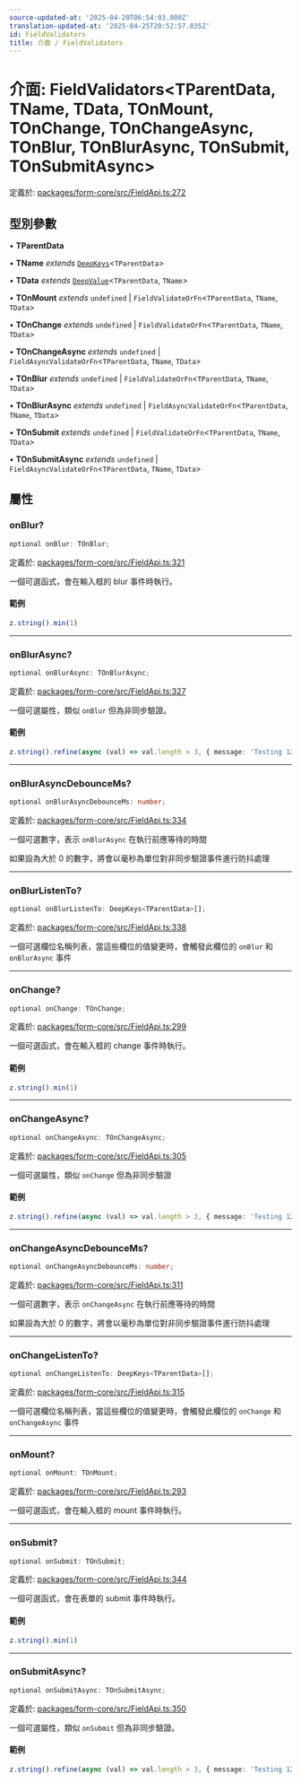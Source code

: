 ```yaml
---
source-updated-at: '2025-04-20T06:54:03.000Z'
translation-updated-at: '2025-04-25T20:52:57.035Z'
id: FieldValidators
title: 介面 / FieldValidators
---
```

# 介面: FieldValidators\<TParentData, TName, TData, TOnMount, TOnChange, TOnChangeAsync, TOnBlur, TOnBlurAsync, TOnSubmit, TOnSubmitAsync\>

定義於: [packages/form-core/src/FieldApi.ts:272](https://github.com/TanStack/form/blob/main/packages/form-core/src/FieldApi.ts#L272)

## 型別參數

• **TParentData**

• **TName** *extends* [`DeepKeys`](../type-aliases/deepkeys.md)\<`TParentData`\>

• **TData** *extends* [`DeepValue`](../type-aliases/deepvalue.md)\<`TParentData`, `TName`\>

• **TOnMount** *extends* `undefined` \| `FieldValidateOrFn`\<`TParentData`, `TName`, `TData`\>

• **TOnChange** *extends* `undefined` \| `FieldValidateOrFn`\<`TParentData`, `TName`, `TData`\>

• **TOnChangeAsync** *extends* `undefined` \| `FieldAsyncValidateOrFn`\<`TParentData`, `TName`, `TData`\>

• **TOnBlur** *extends* `undefined` \| `FieldValidateOrFn`\<`TParentData`, `TName`, `TData`\>

• **TOnBlurAsync** *extends* `undefined` \| `FieldAsyncValidateOrFn`\<`TParentData`, `TName`, `TData`\>

• **TOnSubmit** *extends* `undefined` \| `FieldValidateOrFn`\<`TParentData`, `TName`, `TData`\>

• **TOnSubmitAsync** *extends* `undefined` \| `FieldAsyncValidateOrFn`\<`TParentData`, `TName`, `TData`\>

## 屬性

### onBlur?

```ts
optional onBlur: TOnBlur;
```

定義於: [packages/form-core/src/FieldApi.ts:321](https://github.com/TanStack/form/blob/main/packages/form-core/src/FieldApi.ts#L321)

一個可選函式，會在輸入框的 blur 事件時執行。

#### 範例

```ts
z.string().min(1)
```

***

### onBlurAsync?

```ts
optional onBlurAsync: TOnBlurAsync;
```

定義於: [packages/form-core/src/FieldApi.ts:327](https://github.com/TanStack/form/blob/main/packages/form-core/src/FieldApi.ts#L327)

一個可選屬性，類似 `onBlur` 但為非同步驗證。

#### 範例

```ts
z.string().refine(async (val) => val.length > 3, { message: 'Testing 123' })
```

***

### onBlurAsyncDebounceMs?

```ts
optional onBlurAsyncDebounceMs: number;
```

定義於: [packages/form-core/src/FieldApi.ts:334](https://github.com/TanStack/form/blob/main/packages/form-core/src/FieldApi.ts#L334)

一個可選數字，表示 `onBlurAsync` 在執行前應等待的時間

如果設為大於 0 的數字，將會以毫秒為單位對非同步驗證事件進行防抖處理

***

### onBlurListenTo?

```ts
optional onBlurListenTo: DeepKeys<TParentData>[];
```

定義於: [packages/form-core/src/FieldApi.ts:338](https://github.com/TanStack/form/blob/main/packages/form-core/src/FieldApi.ts#L338)

一個可選欄位名稱列表，當這些欄位的值變更時，會觸發此欄位的 `onBlur` 和 `onBlurAsync` 事件

***

### onChange?

```ts
optional onChange: TOnChange;
```

定義於: [packages/form-core/src/FieldApi.ts:299](https://github.com/TanStack/form/blob/main/packages/form-core/src/FieldApi.ts#L299)

一個可選函式，會在輸入框的 change 事件時執行。

#### 範例

```ts
z.string().min(1)
```

***

### onChangeAsync?

```ts
optional onChangeAsync: TOnChangeAsync;
```

定義於: [packages/form-core/src/FieldApi.ts:305](https://github.com/TanStack/form/blob/main/packages/form-core/src/FieldApi.ts#L305)

一個可選屬性，類似 `onChange` 但為非同步驗證

#### 範例

```ts
z.string().refine(async (val) => val.length > 3, { message: 'Testing 123' })
```

***

### onChangeAsyncDebounceMs?

```ts
optional onChangeAsyncDebounceMs: number;
```

定義於: [packages/form-core/src/FieldApi.ts:311](https://github.com/TanStack/form/blob/main/packages/form-core/src/FieldApi.ts#L311)

一個可選數字，表示 `onChangeAsync` 在執行前應等待的時間

如果設為大於 0 的數字，將會以毫秒為單位對非同步驗證事件進行防抖處理

***

### onChangeListenTo?

```ts
optional onChangeListenTo: DeepKeys<TParentData>[];
```

定義於: [packages/form-core/src/FieldApi.ts:315](https://github.com/TanStack/form/blob/main/packages/form-core/src/FieldApi.ts#L315)

一個可選欄位名稱列表，當這些欄位的值變更時，會觸發此欄位的 `onChange` 和 `onChangeAsync` 事件

***

### onMount?

```ts
optional onMount: TOnMount;
```

定義於: [packages/form-core/src/FieldApi.ts:293](https://github.com/TanStack/form/blob/main/packages/form-core/src/FieldApi.ts#L293)

一個可選函式，會在輸入框的 mount 事件時執行。

***

### onSubmit?

```ts
optional onSubmit: TOnSubmit;
```

定義於: [packages/form-core/src/FieldApi.ts:344](https://github.com/TanStack/form/blob/main/packages/form-core/src/FieldApi.ts#L344)

一個可選函式，會在表單的 submit 事件時執行。

#### 範例

```ts
z.string().min(1)
```

***

### onSubmitAsync?

```ts
optional onSubmitAsync: TOnSubmitAsync;
```

定義於: [packages/form-core/src/FieldApi.ts:350](https://github.com/TanStack/form/blob/main/packages/form-core/src/FieldApi.ts#L350)

一個可選屬性，類似 `onSubmit` 但為非同步驗證。

#### 範例

```ts
z.string().refine(async (val) => val.length > 3, { message: 'Testing 123' })
```
